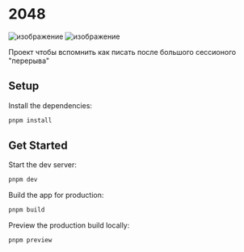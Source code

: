 # 2048

![изображение](https://github.com/ayeMind/2048/assets/119005871/2bf57681-5398-43fb-b5cb-33477da4dd58)
![изображение](https://github.com/ayeMind/2048/assets/119005871/f2b5075d-c7e2-4e11-88e7-ef6ed4558e84)

Проект чтобы вспомнить как писать после большого сессионого "перерыва"

## Setup

Install the dependencies:

```bash
pnpm install
```

## Get Started

Start the dev server:

```bash
pnpm dev
```

Build the app for production:

```bash
pnpm build
```

Preview the production build locally:

```bash
pnpm preview
```
